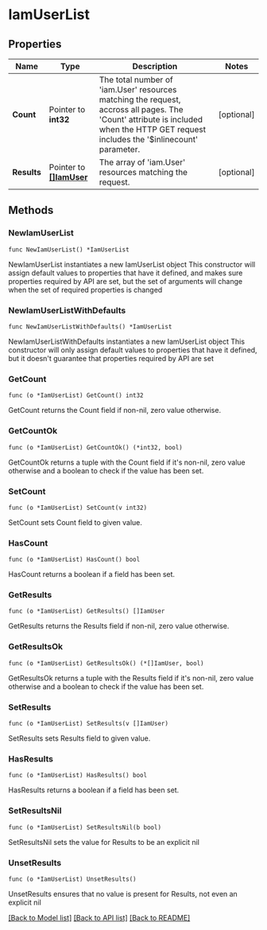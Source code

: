 # IamUserList

## Properties

Name | Type | Description | Notes
------------ | ------------- | ------------- | -------------
**Count** | Pointer to **int32** | The total number of &#39;iam.User&#39; resources matching the request, accross all pages. The &#39;Count&#39; attribute is included when the HTTP GET request includes the &#39;$inlinecount&#39; parameter. | [optional] 
**Results** | Pointer to [**[]IamUser**](IamUser.md) | The array of &#39;iam.User&#39; resources matching the request. | [optional] 

## Methods

### NewIamUserList

`func NewIamUserList() *IamUserList`

NewIamUserList instantiates a new IamUserList object
This constructor will assign default values to properties that have it defined,
and makes sure properties required by API are set, but the set of arguments
will change when the set of required properties is changed

### NewIamUserListWithDefaults

`func NewIamUserListWithDefaults() *IamUserList`

NewIamUserListWithDefaults instantiates a new IamUserList object
This constructor will only assign default values to properties that have it defined,
but it doesn't guarantee that properties required by API are set

### GetCount

`func (o *IamUserList) GetCount() int32`

GetCount returns the Count field if non-nil, zero value otherwise.

### GetCountOk

`func (o *IamUserList) GetCountOk() (*int32, bool)`

GetCountOk returns a tuple with the Count field if it's non-nil, zero value otherwise
and a boolean to check if the value has been set.

### SetCount

`func (o *IamUserList) SetCount(v int32)`

SetCount sets Count field to given value.

### HasCount

`func (o *IamUserList) HasCount() bool`

HasCount returns a boolean if a field has been set.

### GetResults

`func (o *IamUserList) GetResults() []IamUser`

GetResults returns the Results field if non-nil, zero value otherwise.

### GetResultsOk

`func (o *IamUserList) GetResultsOk() (*[]IamUser, bool)`

GetResultsOk returns a tuple with the Results field if it's non-nil, zero value otherwise
and a boolean to check if the value has been set.

### SetResults

`func (o *IamUserList) SetResults(v []IamUser)`

SetResults sets Results field to given value.

### HasResults

`func (o *IamUserList) HasResults() bool`

HasResults returns a boolean if a field has been set.

### SetResultsNil

`func (o *IamUserList) SetResultsNil(b bool)`

 SetResultsNil sets the value for Results to be an explicit nil

### UnsetResults
`func (o *IamUserList) UnsetResults()`

UnsetResults ensures that no value is present for Results, not even an explicit nil

[[Back to Model list]](../README.md#documentation-for-models) [[Back to API list]](../README.md#documentation-for-api-endpoints) [[Back to README]](../README.md)


